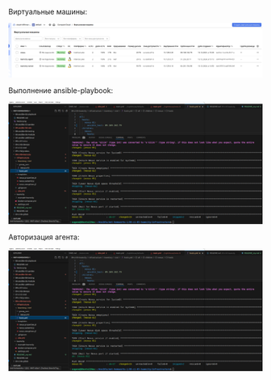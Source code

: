 Виртуальные машины:

![alt text](VMs.png)


Выполнение ansible-playbook:

![alt text](nexus_ansible.png)


Авторизация агента:

![alt text](nexus_ansible.png)
